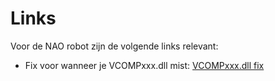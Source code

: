 # Links

Voor de NAO robot zijn de volgende links relevant:

- Fix voor wanneer je VCOMPxxx.dll mist: [VCOMPxxx.dll fix](https://www.microsoft.com/en-us/download/details.aspx?id=40784)